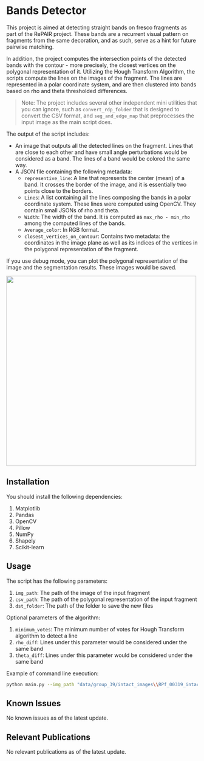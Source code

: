 # Bands Detector

This project is aimed at detecting straight bands on fresco fragments as part of the RePAIR project. These bands are a recurrent visual pattern on fragments from the same decoration, and as such, serve as a hint for future pairwise matching. 

In addition, the project computes the intersection points of the detected bands with the contour - more precisely, the closest vertices on the polygonal representation of it. Utilizing the Hough Transform Algorithm, the scripts compute the lines on the images of the fragment. The lines are represented in a polar coordinate system, and are then clustered into bands based on rho and theta thresholded differences.

> Note: The project includes several other independent mini utilities that you can ignore, such as `convert_rdp_folder` that is designed to convert the CSV format, and `seg_and_edge_map` that preprocesses the input image as the main script does.

The output of the script includes:
- An image that outputs all the detected lines on the fragment. Lines that are close to each other and have small angle perturbations would be considered as a band. The lines of a band would be colored the same way.
- A JSON file containing the following metadata:
  - `representive_line`: A line that represents the center (mean) of a band. It crosses the border of the image, and it is essentially two points close to the borders.
  - `Lines`: A list containing all the lines composing the bands in a polar coordinate system. These lines were computed using OpenCV. They contain small JSONs of rho and theta.
  - `Width`: The width of the band. It is computed as `max_rho - min_rho` among the computed lines of the bands.
  - `Average_color`: In RGB format.
  - `closest_vertices_on_contour`: Contains two metadata: the coordinates in the image plane as well as its indices of the vertices in the polygonal representation of the fragment.

If you use debug mode, you can plot the polygonal representation of the image and the segmentation results. These images would be saved.

<img src="https://github.com/yanivohayon8/band_detector/assets/38216201/434820ee-fe13-4274-9784-cec3b3365872" width="500">

## Installation

You should install the following dependencies:
1) Matplotlib
2) Pandas
3) OpenCV
4) Pillow
5) NumPy
6) Shapely
7) Scikit-learn

## Usage

The script has the following parameters:
1) `img_path`: The path of the image of the input fragment
2) `csv_path`: The path of the polygonal representation of the input fragment
3) `dst_folder`: The path of the folder to save the new files

Optional parameters of the algorithm:
1) `minimum_votes`: The minimum number of votes for  Hough Transform algorithm to detect a line
2) `rho_diff`: Lines under this parameter would be considered under the same band
3) `theta_diff`: Lines under this parameter would be considered under the same band

Example of command line execution:
```bash
python main.py --img_path "data/group_39/intact_images\\RPf_00319_intact_mesh.png" --csv_path "data/rdp_segments/group_39\\RPf_00319_intact_mesh.csv" --dst_folder "data/group_39/bands/" --is_debug
```

## Known Issues
No known issues as of the latest update.

## Relevant Publications
No relevant publications as of the latest update.


